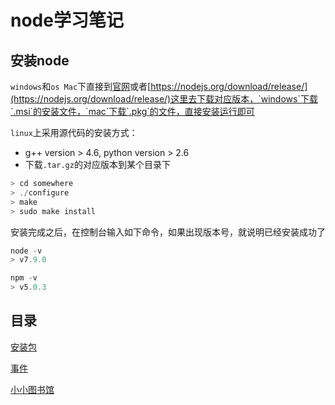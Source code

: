 # node学习笔记

## 安装node

`windows`和`os Mac`下直接到[官网](https://nodejs.org/en/download/)或者[https://nodejs.org/download/release/](https://nodejs.org/download/release/)这里去下载对应版本，`windows`下载`.msi`的安装文件，`mac`下载`.pkg`的文件，直接安装运行即可

`linux`上采用源代码的安装方式：
 
- g++ version > 4.6, python version > 2.6
- 下载`.tar.gz`的对应版本到某个目录下

```javascript
> cd somewhere
> ./configure
> make
> sudo make install
```
安装完成之后，在控制台输入如下命令，如果出现版本号，就说明已经安装成功了

```javascript
node -v
> v7.9.0

npm -v
> v5.0.3
```
## 目录

[安装包](https://github.com/Rynxiao/node-note/tree/master/install)

[事件](https://github.com/Rynxiao/node-note/tree/master/events)

[小小图书馆](https://github.com/Rynxiao/node-note/tree/master/http%26https)

